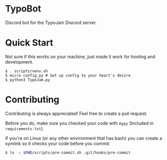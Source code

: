 # TypoBot

Discord bot for the TypoJam Discord server.

# Quick Start

Not sure if this works on your machine, just made it work for hosting and development.

```shell
$ . scripts/venv.sh
$ micro config.py # Set up config to your heart's desire
$ python3 TypoJam.py
```

# Contributing

Contributing is always appreciated! Feel free to create a pull request.

Before you do, make sure you checked your code with `mypy` (Included in `requirements.txt`).

If you're on Linux (or any other environment that has bash) you can create a symlink so it checks your code before you commit:
```sh
$ ln -s $PWD/scripts/pre-commit.sh .git/hooks/pre-commit
```
